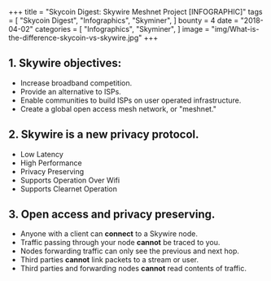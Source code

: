 +++
title = "Skycoin Digest: Skywire Meshnet Project [INFOGRAPHIC]"
tags = [
    "Skycoin Digest",
    "Infographics",
    "Skyminer",
]
bounty = 4
date = "2018-04-02"
categories = [
    "Infographics",
    "Skyminer",
]
image = "img/What-is-the-difference-skycoin-vs-skywire.jpg"
+++

## 1. Skywire objectives:

* Increase broadband competition.
* Provide an alternative to ISPs.
* Enable communities to build ISPs on user operated infrastructure.
* Create a global open access mesh network, or "meshnet."

## 2. Skywire is a new privacy protocol.

* Low Latency
* High Performance
* Privacy Preserving
* Supports Operation Over Wifi
* Supports Clearnet Operation

## 3. Open access and privacy preserving.

* Anyone with a client can __connect__ to a Skywire node.
* Traffic passing through your node __cannot__ be traced to you.
* Nodes forwarding traffic can only see the previous and next hop.
* Third parties __cannot__ link packets to a stream or user.
* Third parties and forwarding nodes __cannot__ read contents of traffic.
